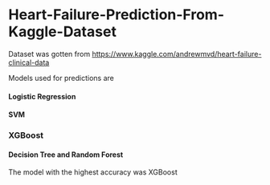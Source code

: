 # Heart-Failure-Prediction-From-Kaggle-Dataset

Dataset was gotten from https://www.kaggle.com/andrewmvd/heart-failure-clinical-data

Models used for predictions are 
#### Logistic Regression
#### SVM
### XGBoost
#### Decision Tree and Random Forest

The model with the highest accuracy was XGBoost
